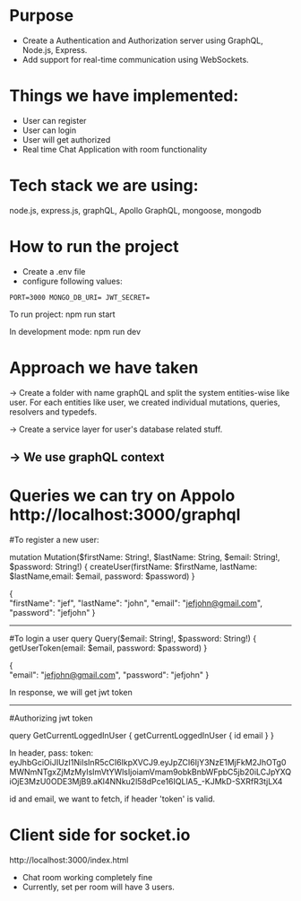 # Purpose
- Create a Authentication and Authorization server using GraphQL, Node.js, Express.
- Add support for real-time communication using WebSockets.
  

# Things we have implemented:
- User can register
- User can login
- User will get authorized
- Real time Chat Application with room functionality

# Tech stack we are using:
node.js, express.js, graphQL, Apollo GraphQL, mongoose, mongodb



# How to run the project
- Create a .env file
- configure following values:

``
PORT=3000
MONGO_DB_URI=
JWT_SECRET=
``

To run project:
    npm run start

In development mode:
    npm run dev


# Approach we have taken

-> Create a folder with name graphQL and  split the system entities-wise like user.
For each entities like user, we created individual mutations, queries, resolvers and typedefs.

-> Create a service layer for user's database related stuff.

-> We use graphQL context 
---------
# Queries we can try on Appolo http://localhost:3000/graphql

#To register a new user:

mutation Mutation($firstName: String!, $lastName: String, $email: String!, $password: String!) {
  createUser(firstName: $firstName, lastName: $lastName,email: $email, password: $password)
}

{  
  "firstName": "jef",
  "lastName": "john",
  "email": "jefjohn@gmail.com",
  "password": "jefjohn"
}

---
#To login a user
query Query($email: String!, $password: String!) {
  getUserToken(email: $email, password: $password)
}

{  
  "email": "jefjohn@gmail.com",
  "password": "jefjohn"
}

In response, we will get jwt token

-----
#Authorizing jwt token 

query GetCurrentLoggedInUser {
  getCurrentLoggedInUser {
    id
    email
  }
}

In header, pass:
token: eyJhbGciOiJIUzI1NiIsInR5cCI6IkpXVCJ9.eyJpZCI6IjY3NzE1MjFkM2JhOTg0MWNmNTgxZjMzMyIsImVtYWlsIjoiamVmam9obkBnbWFpbC5jb20iLCJpYXQiOjE3MzU0ODE3MjB9.aKl4NNku2l58dPce16IQLlA5_-KJMkD-SXRfR3tjLX4

id and email, we want to fetch, if header 'token' is valid.


# Client side for socket.io
http://localhost:3000/index.html

- Chat room working completely fine
- Currently, set per room will have 3 users.

